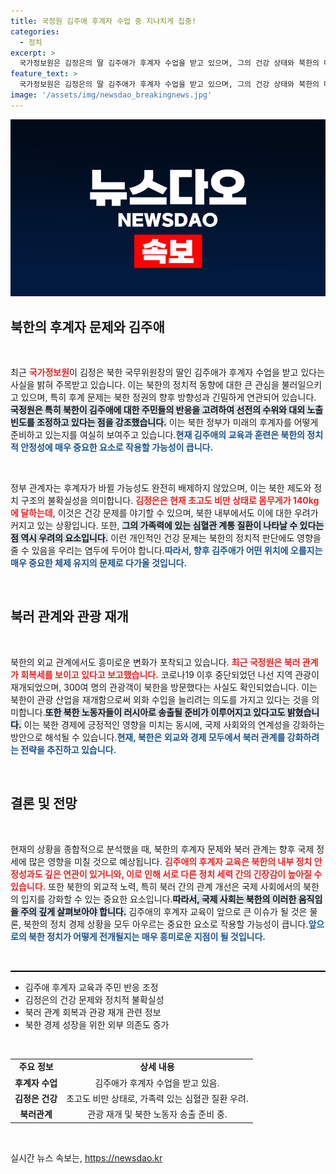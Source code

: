 ```yaml
---
title: 국정원 김주애 후계자 수업 중 지나치게 집중!
categories:
  - 정치
excerpt: >
  국가정보원은 김정은의 딸 김주애가 후계자 수업을 받고 있으며, 그의 건강 상태와 북한의 대외 노출 전략 변화에 주목하고 있다고 밝혔습니다. 클릭해 더 많은 이야기를 확인하세요!
feature_text: >
  국가정보원은 김정은의 딸 김주애가 후계자 수업을 받고 있으며, 그의 건강 상태와 북한의 대외 노출 전략 변화에 주목하고 있다고 밝혔습니다. 클릭해 더 많은 이야기를 확인하세요!
image: '/assets/img/newsdao_breakingnews.jpg'
---
```


<p><img src="/assets/img/newsdao_breakingnews.jpg" alt="flaretime 속보" /></p>

<h2 data-ke-size="size26">북한의 후계자 문제와 김주애</h2>

<p data-ke-size="size16">&nbsp;</p>

<p>최근 <b><span style="color: #ee2323;">국가정보원</span></b>이 김정은 북한 국무위원장의 딸인 김주애가 후계자 수업을 받고 있다는 사실을 밝혀 주목받고 있습니다. 이는 북한의 정치적 동향에 대한 큰 관심을 불러일으키고 있으며, 특히 후계 문제는 북한 정권의 향후 방향성과 긴밀하게 연관되어 있습니다. <b><span style="background-color: #21538527;">국정원은 특히 북한이 김주애에 대한 주민들의 반응을 고려하여 선전의 수위와 대외 노출 빈도를 조정하고 있다는 점을 강조했습니다.</span></b> 이는 북한 정부가 미래의 후계자를 어떻게 준비하고 있는지를 여실히 보여주고 있습니다.<b><span style="color: #1a5490;">현재 김주애의 교육과 훈련은 북한의 정치적 안정성에 매우 중요한 요소로 작용할 가능성이 큽니다.</span></b></p>

<p data-ke-size="size16">&nbsp;</p>

<p>정부 관계자는 후계자가 바뀔 가능성도 완전히 배제하지 않았으며, 이는 북한 제도와 정치 구조의 불확실성을 의미합니다. <b><span style="color: #ee2323;">김정은은 현재 초고도 비만 상태로 몸무게가 140kg에 달하는데</span></b>, 이것은 건강 문제를 야기할 수 있으며, 북한 내부에서도 이에 대한 우려가 커지고 있는 상황입니다. 또한, <b><span style="background-color: #21538527;">그의 가족력에 있는 심혈관 계통 질환이 나타날 수 있다는 점 역시 우려의 요소입니다.</span></b> 이런 개인적인 건강 문제는 북한의 정치적 판단에도 영향을 줄 수 있음을 우리는 염두에 두어야 합니다.<b><span style="color: #1a5490;">따라서, 향후 김주애가 어떤 위치에 오를지는 매우 중요한 체제 유지의 문제로 다가올 것입니다.</span></b></p>

<p data-ke-size="size16">&nbsp;</p>

<h2 data-ke-size="size26">북러 관계와 관광 재개</h2>

<p data-ke-size="size16">&nbsp;</p>

<p>북한의 외교 관계에서도 흥미로운 변화가 포착되고 있습니다. <b><span style="color: #ee2323;">최근 국정원은 북러 관계가 회복세를 보이고 있다고 보고했습니다.</span></b> 코로나19 이후 중단되었던 나선 지역 관광이 재개되었으며, 300여 명의 관광객이 북한을 방문했다는 사실도 확인되었습니다. 이는 북한이 관광 산업을 재개함으로써 외화 수입을 늘리려는 의도를 가지고 있다는 것을 의미합니다.<b><span style="background-color: #21538527;">또한 북한 노동자들이 러시아로 송출될 준비가 이루어지고 있다고도 밝혔습니다.</span></b> 이는 북한 경제에 긍정적인 영향을 미치는 동시에, 국제 사회와의 연계성을 강화하는 방안으로 해석될 수 있습니다.<b><span style="color: #1a5490;">현재, 북한은 외교와 경제 모두에서 북러 관계를 강화하려는 전략을 추진하고 있습니다.</span></b></p>

<p data-ke-size="size16">&nbsp;</p>

<h2 data-ke-size="size26">결론 및 전망</h2>

<p data-ke-size="size16">&nbsp;</p>

<p>현재의 상황을 종합적으로 분석했을 때, 북한의 후계자 문제와 북러 관계는 향후 국제 정세에 많은 영향을 미칠 것으로 예상됩니다. <b><span style="color: #ee2323;">김주애의 후계자 교육은 북한의 내부 정치 안정성과도 깊은 연관이 있거니와, 이로 인해 서로 다른 정치 세력 간의 긴장감이 높아질 수 있습니다.</span></b> 또한 북한의 외교적 노력, 특히 북러 간의 관계 개선은 국제 사회에서의 북한의 입지를 강화할 수 있는 중요한 요소입니다.<b><span style="background-color: #21538527;">따라서, 국제 사회는 북한의 이러한 움직임을 주의 깊게 살펴보아야 합니다.</span></b> 김주애의 후계자 교육이 앞으로 큰 이슈가 될 것은 물론, 북한의 정치 경제 상황을 모두 아우르는 중요한 요소로 작용할 가능성이 큽니다.<b><span style="color: #1a5490;">앞으로의 북한 정치가 어떻게 전개될지는 매우 흥미로운 지점이 될 것입니다.</span></b></p>

<p data-ke-size="size16">&nbsp;</p>

<hr style="height: 2px; background-color: #000; border: none;" />

<ul>
    <li>김주애 후계자 교육과 주민 반응 조정</li>
    <li>김정은의 건강 문제와 정치적 불확실성</li>
    <li>북러 관계 회복과 관광 재개 관련 정보</li>
    <li>북한 경제 성장을 위한 외부 의존도 증가</li>
</ul>

<p data-ke-size="size16">&nbsp;</p>

<table style="width: 100%; border-collapse: collapse;">
    <tr>
        <td style="text-align: center; height: 17px;"><b>주요 정보</b></td>
        <td style="text-align: center; height: 17px;"><b>상세 내용</b></td>
    </tr>
    <tr>
        <td style="text-align: center; height: 17px;"><b>후계자 수업</b></td>
        <td style="text-align: center; height: 17px;">김주애가 후계자 수업을 받고 있음.</td>
    </tr>
    <tr>
        <td style="text-align: center; height: 17px;"><b>김정은 건강</b></td>
        <td style="text-align: center; height: 17px;">초고도 비만 상태로, 가족력 있는 심혈관 질환 우려.</td>
    </tr>
    <tr>
        <td style="text-align: center; height: 17px;"><b>북러관계</b></td>
        <td style="text-align: center; height: 17px;">관광 재개 및 북한 노동자 송출 준비 중.</td>
    </tr>
</table>

<p data-ke-size="size16">&nbsp;</p>
실시간 뉴스 속보는, <a href="https://newsdao.kr" rel="dofollow">https://newsdao.kr</a>


